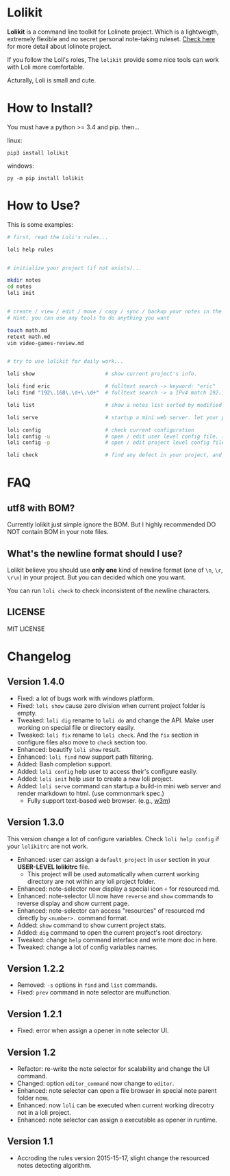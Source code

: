 # Lolikit

**Lolikit** is a command line toolkit for Lolinote project. Which is a lightweigth, extremely flexible and no secret personal note-taking ruleset. [Check here](https://bitbucket.org/civalin/lolinote/wiki) for more detail about lolinote project.

If you follow the Loli's roles, The `lolikit` provide some nice tools can work with Loli more comfortable.

Acturally, Loli is small and cute.



# How to Install?

You must have a python >= 3.4 and pip. then...

linux:

    pip3 install lolikit

windows:

    py -m pip install lolikit



# How to Use?

This is some examples:

```sh
# first, read the Loli's rules...

loli help rules


# initialize your project (if not exists)...

mkdir notes
cd notes
loli init


# create / view / edit / move / copy / sync / backup your notes in the project folder...
# Hint: you can use any tools to do anything you want

touch math.md
retext math.md
vim video-games-review.md


# try to use lolikit for daily work...

loli show                       # show current project's info.

loli find eric                  # fulltext search -> keyword: "eric"
loli find "192\.168\.\d+\.\d+"  # fulltext search -> a IPv4 match 192.168.*.*

loli list                       # show a notes list sorted by modified time

loli serve                      # startup a mini web server. let your project and data working like a web site

loli config                     # check current configuration
loli config -u                  # open / edit user level config file. (create if not exists)
loli config -p                  # open / edit project level config file. (create if not exists)

loli check                      # find any defect in your project, and (if you want) try to fix it.
```



# FAQ

## utf8 with BOM?

Currently lolikit just simple ignore the BOM. But I highly recommended DO NOT contain BOM in your note files.



## What's the newline format should I use?

Lolikit believe you should use **only one** kind of newline format (one of `\n`, `\r`, `\r\n`) in your project. But you can decided which one you want.

You can run `loli check` to check inconsistent of the newline characters.



## LICENSE

MIT LICENSE



# Changelog

## Version 1.4.0

- Fixed: a lot of bugs work with windows platform.
- Fixed: `loli show` cause zero division when current project folder is empty.
- Tweaked: `loli dig` rename to `loli do` and change the API. Make user working on special file or directory easily.
- Tweaked: `loli fix` rename to `loli check`. And the `fix` section in configure files also move to `check` section too.
- Enhanced: beautify `loli show` result.
- Enhanced: `loli find` now support path filtering.
- Added: Bash completion support.
- Added: `loli config` help user to access their's configure easily.
- Added: `loli init` help user to create a new loli project.
- Added: `loli serve` command can startup a build-in mini web server and render markdown to html. (use commonmark spec.)
    - Fully support text-based web browser. (e.g., [w3m](http://w3m.sourceforge.net/))



## Version 1.3.0

This version change a lot of configure variables. Check `loli help config` if your `lolikitrc` are not work.

- Enhanced: user can assign a `default_project` in `user` section in your **USER-LEVEL lolikitrc** file.
    - This project will be used automatically when current working directory are not within any loli project folder.
- Enhanced: note-selector now display a special icon `+` for resourced md.
- Enhanced: note-selector UI now have `reverse` and `show` commands to reverse display and show current page.
- Enhanced: note-selector can access "resources" of resourced md directly by `<number>.` command format.
- Added: `show` command to show current project stats.
- Added: `dig` command to open the current project's root directory.
- Tweaked: change `help` command interface and write more doc in here.
- Tweaked: change a lot of config variables names.



## Version 1.2.2

- Removed: `-s` options in `find` and `list` commands.
- Fixed: `prev` command in note selector are mulfunction.



## Version 1.2.1

- Fixed: error when assign a opener in note selector UI.



## Version 1.2

- Refactor: re-write the note selector for scalability and change the UI command.
- Changed: option `editor_command` now change to `editor`.
- Enhanced: note selector can open a file browser in special note parent folder now.
- Enhanced: now `loli` can be executed when current working direcotry not in a loli project.
- Enhanced: note selector can assign a executable as opener in runtime.



## Version 1.1

- Accroding the rules version 2015-15-17, slight change the resourced notes detecting algorithm.
